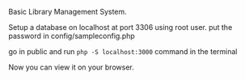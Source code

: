 Basic Library Management System.

Setup a database on localhost at port 3306 using root user. put the password in config/sampleconfig.php

go in public and run ```php -S localhost:3000``` command in the terminal

Now you can view it on your browser.